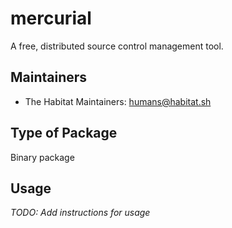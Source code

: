 # mercurial

A free, distributed source control management tool.

## Maintainers

* The Habitat Maintainers: <humans@habitat.sh>

## Type of Package

Binary package

## Usage

*TODO: Add instructions for usage*
